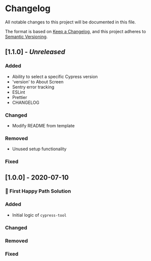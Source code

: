 # Changelog

All notable changes to this project will be documented in this file.

The format is based on [Keep a Changelog](https://keepachangelog.com/en/1.0.0/),
and this project adheres to [Semantic Versioning](https://semver.org/spec/v2.0.0.html).

## [1.1.0] - _Unreleased_

### Added

- Ability to select a specific Cypress version
- 'version' to About Screen
- Sentry error tracking
- ESLint
- Prettier
- CHANGELOG

### Changed

- Modify README from template

### Removed

- Unused setup functionality

### Fixed

## [1.0.0] - 2020-07-10

### 🚀 First Happy Path Solution

### Added

- Initial logic of `cypress-tool`

### Changed

### Removed

### Fixed
